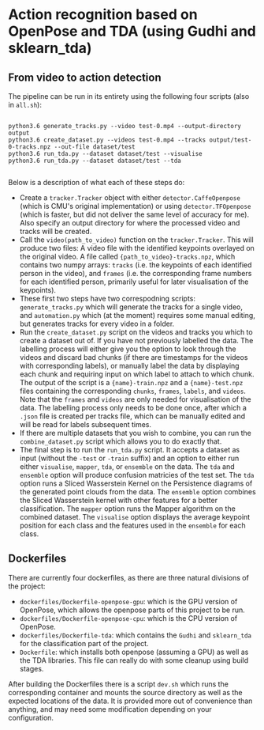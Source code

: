 # Action recognition based on OpenPose and TDA (using Gudhi and sklearn_tda)

## From video to action detection
The pipeline can be run in its entirety using the following four scripts (also in `all.sh`):

```

python3.6 generate_tracks.py --video test-0.mp4 --output-directory output
python3.6 create_dataset.py --videos test-0.mp4 --tracks output/test-0-tracks.npz --out-file dataset/test
python3.6 run_tda.py --dataset dataset/test --visualise
python3.6 run_tda.py --dataset dataset/test --tda


```

Below is a description of what each of these steps do:

* Create a `tracker.Tracker` object with either `detector.CaffeOpenpose` (which is CMU's original implementation) or using `detector.TFOpenpose` (which is faster, but did not deliver the same level of accuracy for me). Also specify an output directory for where the processed video and tracks will be created.
* Call the `video(path_to_video)` function on the `tracker.Tracker`.  This will produce two files: A video file with the identified keypoints overlayed on the original video. A file called `{path_to_video}-tracks.npz`, which contains two numpy arrays: `tracks` (i.e. the keypoints of each identified person in the video), and `frames` (i.e. the corresponding frame numbers for each identified person, primarily useful for later visualisation of the keypoints).
* These first two steps have two correspodning scripts: `generate_tracks.py` which will generate the tracks for a single video, and `automation.py` which (at the moment) requires some manual editing, but generates tracks for every video in a folder.
* Run the `create_dataset.py` script on the videos and tracks you which to create a dataset out of.  If you have not previously labelled the data.  The labelling process will either give you the option to look through the videos and discard bad chunks (if there are timestamps for the videos with corresponding labels), or manually label the data by displaying each chunk and requiring input on which label to attach to which chunk.  The output of the script is a `{name}-train.npz` and a `{name}-test.npz` files containing the corresponding `chunks`, `frames`, `labels`, and `videos`.  Note that the `frames` and `videos` are only needed for visualisation of the data.  The labelling process only needs to be done once, after which a `.json` file is created per tracks file, which can be manually edited and will be read for labels subsequent times.
* If there are multiple datasets that you wish to combine, you can run the `combine_dataset.py` script which allows you to do exactly that.
* The final step is to run the `run_tda.py` script.  It accepts a dataset as input (without the `-test` or `-train` suffix) and an option to either run either `visualise`, `mapper`, `tda`, or `ensemble` on the data.  The `tda` and `ensemble` option will produce confusion matricies of the test set.  The `tda` option runs a Sliced Wasserstein Kernel on the Persistence diagrams of the generated point clouds from the data.  The `ensemble` option combines the Sliced Wasserstein kernel with other features for a better classification.  The `mapper` option runs the Mapper algorithm on the combined dataset.  The `visualise` option displays the average keypoint position for each class and the features used in the `ensemble` for each class.

## Dockerfiles
There are currently four dockerfiles, as there are three natural divisions of the project:

* `dockerfiles/Dockerfile-openpose-gpu`: which is the GPU version of OpenPose, which allows the openpose parts of this project to be run.
* `dockerfiles/Dockerfile-openpose-cpu`: which is the CPU version of OpenPose.
* `dockerfiles/Dockerfile-tda`: which contains the `Gudhi` and `sklearn_tda` for the classification part of the project.
* `Dockerfile`: which installs both openpose (assuming a GPU) as well as the TDA libraries.  This file can really do with some cleanup using build stages.

After building the Dockerfiles there is a script `dev.sh` which runs the corresponding container and mounts the source directory as well as the expected locations of the data.  It is provided more out of convenience than anything, and may need some modification depending on your configuration.

